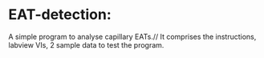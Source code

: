 # EAT-detection:
A simple program to analyse capillary EATs.//
It comprises the instructions, labview VIs, 2 sample data to test the program.
